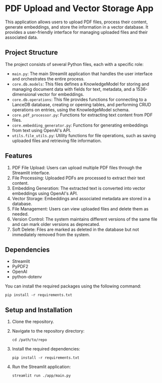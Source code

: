 # PDF Upload and Vector Storage App

This application allows users to upload PDF files, process their content, generate embeddings, and store the information in a vector database. It provides a user-friendly interface for managing uploaded files and their associated data.

## Project Structure

The project consists of several Python files, each with a specific role:

- `main.py`: The main Streamlit application that handles the user interface and orchestrates the entire process.
- `core.db.models`:  This files defines a KnowledgeModel for storing and managing document data with fields for text, metadata, and a 1536-dimensional vector for embeddings.
- `core.db.operations`: This file provides functions for connecting to a LanceDB database, creating or opening tables, and performing CRUD operations on entries, using the KnowledgeModel schema.
- `core.pdf_processor.py`: Functions for extracting text content from PDF files.
- `core.embedding_generator.py`: Functions for generating embeddings from text using OpenAI's API.
- `utils.file_utils.py`: Utility functions for file operations, such as saving uploaded files and retrieving file information.

## Features

1. PDF File Upload: Users can upload multiple PDF files through the Streamlit interface.
2. File Processing: Uploaded PDFs are processed to extract their text content.
3. Embedding Generation: The extracted text is converted into vector embeddings using OpenAI's API.
4. Vector Storage: Embeddings and associated metadata are stored in a database.
5. File Management: Users can view uploaded files and delete them as needed.
6. Version Control: The system maintains different versions of the same file and can mark older versions as deprecated.
7. Soft Delete: Files are marked as deleted in the database but not immediately removed from the system.

## Dependencies

- Streamlit
- PyPDF2
- OpenAI
- python-dotenv

You can install the required packages using the following command:

```
pip install -r requirements.txt
```

## Setup and Installation

1. Clone the repository.

2. Navigate to the repository directory:
    ```
    cd /path/to/repo
    ```

3. Install the required dependencies:
    ```
    pip install -r requirements.txt
    ```

4. Run the Streamlit application:
    ```
    streamlit run ./app/main.py
    ```

